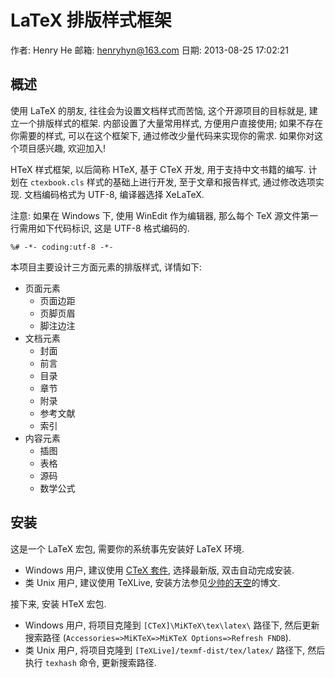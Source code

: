 # LaTeX 排版样式框架

作者: Henry He
邮箱: henryhyn@163.com
日期: 2013-08-25 17:02:21

## 概述

使用 LaTeX 的朋友, 往往会为设置文档样式而苦恼, 这个开源项目的目标就是, 建立一个排版样式的框架.
内部设置了大量常用样式, 方便用户直接使用; 如果不存在你需要的样式, 可以在这个框架下, 通过修改少量代码来实现你的需求.
如果你对这个项目感兴趣, 欢迎加入!

HTeX 样式框架, 以后简称 HTeX, 基于 CTeX 开发, 用于支持中文书籍的编写.
计划在 `ctexbook.cls` 样式的基础上进行开发, 至于文章和报告样式, 通过修改选项实现.
文档编码格式为 UTF-8, 编译器选择 XeLaTeX.

注意: 如果在 Windows 下, 使用 WinEdit 作为编辑器, 那么每个 TeX 源文件第一行需用如下代码标识, 这是 UTF-8 格式编码的.

```
%# -*- coding:utf-8 -*-
```

本项目主要设计三方面元素的排版样式, 详情如下:

-   页面元素
    -   页面边距
    -   页脚页眉
    -   脚注边注
-   文档元素
    -   封面
    -   前言
    -   目录
    -   章节
    -   附录
    -   参考文献
    -   索引
-   内容元素
    -   插图
    -   表格
    -   源码
    -   数学公式

## 安装

这是一个 LaTeX 宏包, 需要你的系统事先安装好 LaTeX 环境.

-   Windows 用户, 建议使用 [CTeX 套件](http://www.ctex.org/), 选择最新版, 双击自动完成安装.
-   类 Unix 用户, 建议使用 TeXLive, 安装方法参见[少帅的天空](http://blog.csdn.net/ustc_dylan/article/details/6196129)的博文.

接下来, 安装 HTeX 宏包.

-   Windows 用户, 将项目克隆到 `[CTeX]\MiKTeX\tex\latex\` 路径下, 然后更新搜索路径 (`Accessories=>MiKTeX=>MiKTeX Options=>Refresh FNDB`).
-   类 Unix 用户, 将项目克隆到 `[TeXLive]/texmf-dist/tex/latex/` 路径下, 然后执行 `texhash` 命令, 更新搜索路径.